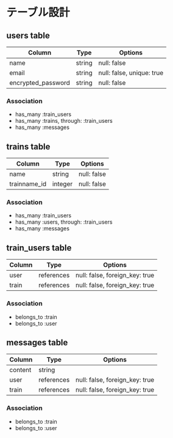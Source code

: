 # テーブル設計

## users table

| Column             | Type   | Options     |
| ------------------ | ------ | ----------- |
| name               | string | null: false |
| email              | string | null: false, unique: true |
| encrypted_password | string | null: false |

### Association

- has_many :train_users
- has_many :trains, through: :train_users
- has_many :messages

## trains table

| Column         | Type    | Options     |
| ------         | ------  | ----------- |
| name           | string  | null: false |
| trainname_id   | integer | null: false |

### Association

- has_many :train_users
- has_many :users, through: :train_users
- has_many :messages

## train_users table

| Column | Type       | Options                        |
| ------ | ---------- | ------------------------------ |
| user   | references | null: false, foreign_key: true |
| train  | references | null: false, foreign_key: true |

### Association

- belongs_to :train
- belongs_to :user

## messages table

| Column  | Type       | Options                        |
| ------- | ---------- | ------------------------------ |
| content | string     |                                |
| user    | references | null: false, foreign_key: true |
| train   | references | null: false, foreign_key: true |

### Association

- belongs_to :train
- belongs_to :user
